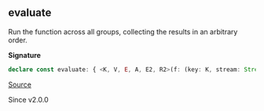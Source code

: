 ## evaluate

Run the function across all groups, collecting the results in an
arbitrary order.

**Signature**

```ts
declare const evaluate: { <K, V, E, A, E2, R2>(f: (key: K, stream: Stream.Stream<V, E, never>) => Stream.Stream<A, E2, R2>, options?: { readonly bufferSize?: number | undefined; } | undefined): <R>(self: GroupBy<K, V, E, R>) => Stream.Stream<A, E | E2, R2 | R>; <K, V, E, R, A, E2, R2>(self: GroupBy<K, V, E, R>, f: (key: K, stream: Stream.Stream<V, E, never>) => Stream.Stream<A, E2, R2>, options?: { readonly bufferSize?: number | undefined; } | undefined): Stream.Stream<A, E | E2, R | R2>; }
```

[Source](https://github.com/Effect-TS/effect/tree/main/packages/effect/src/GroupBy.ts#L61)

Since v2.0.0